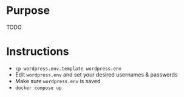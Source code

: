 # Purpose
TODO

# Instructions
+ `cp wordpress.env.template wordpress.env`
+ Edit `wordpress.env` and set your desired usernames & passwords
+ Make sure `wordpress.env` is saved
+ `docker compose up` 

